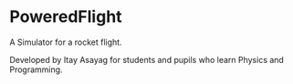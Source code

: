 # PoweredFlight
A Simulator for a rocket flight.

Developed by Itay Asayag for students and pupils who learn Physics and Programming.
